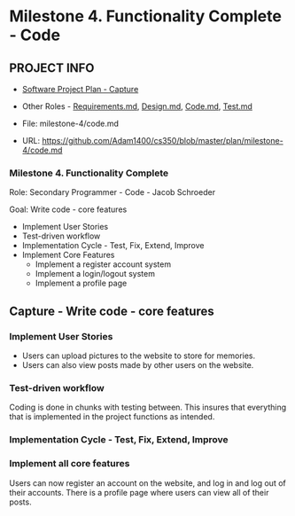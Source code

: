 # Milestone 4. Functionality Complete - Code

## PROJECT INFO
* [Software Project Plan - Capture](https://capture350.herokuapp.com/)

* Other Roles - [Requirements.md](requirements.md), [Design.md](design.md), [Code.md](code.md), [Test.md](test.md)

* File: milestone-4/code.md

* URL: https://github.com/Adam1400/cs350/blob/master/plan/milestone-4/code.md

### Milestone 4. Functionality Complete

Role: Secondary Programmer - Code - Jacob Schroeder

Goal: Write code - core features

* Implement User Stories
* Test-driven workflow
* Implementation Cycle - Test, Fix, Extend, Improve
* Implement Core Features
    - Implement a register account system
    - Implement a login/logout system
    - Implement a profile page

## Capture - Write code - core features
### Implement User Stories
* Users can upload pictures to the website to store for memories.
* Users can also view posts made by other users on the website.

### Test-driven workflow
Coding is done in chunks with testing between. This insures that everything that is implemented in the project functions as intended.

### Implementation Cycle - Test, Fix, Extend, Improve


### Implement all core features
Users can now register an account on the website, and log in and log out of their accounts. There is a profile page where users can view all of their posts.